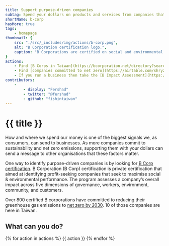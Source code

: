 ```yaml
---
title: Support purpose-driven companies
subtag: Spend your dollars on products and services from companies that are committed to social and environmental change.
shortName: b-corp
hasMore: true
tags:
    - homepage
thumbnail: { 
    src: "./src/_includes/img/actions/b-corp.png", 
    alt: "B Corporation certification logo.",
    caption: "B Corporations are certified on social and environmental performance. Source <a href='https://bullhorncreative.com/'>Bullhorn Creative</a>"
}
actions:
    - Find [B Corps in Taiwan](https://bcorporation.net/directory?search=&industry=&country=Taiwan&state=&city=) (or [globally](https://bcorporation.net/directory)) & support them.
    - Find [companies committed to net zero](https://airtable.com/shry2MiYSWGcDmMHn/tblRkevbm6ahEasKd/viw0nV0UB9pPQzE46) by 2030.
    - If you run a business then take the [B Impact Assessment](https://bimpactassessment.net/).
contributors:
    - 
        - display: "Fershad"
        - twitter: "@fershad"
        - github: "fishintaiwan"
---
```

# {{ title }}
How and where we spend our money is one of the biggest signals we, as consumers, can send to businesses. As more companies commit to sustainability and net zero emissions, supporting them with your dollars can send a message to other organisations that these factors matter.

One way to identify purpose-driven companies is by looking for [B Corp certification](https://bcorporation.net/). B Corporation (B Corp) certification is private certification that aimed at identifying profit-seeking companies that seek to maximise social & environmental performance. The program assesses a company’s overall impact across five dimensions of governance, workers, environment, community, and customers.

Over 800 certified B corporations have committed to reducing their greenhouse gas emissions to [net zero by 2030](https://www.bcorpclimatecollective.org/net-zero-2030). 10 of those companies are here in Taiwan.


<div class="action-cta card">
<h2>
    What can you do?
</h2>
{% for action in actions %}
{{ action }}
{% endfor %}
</div>